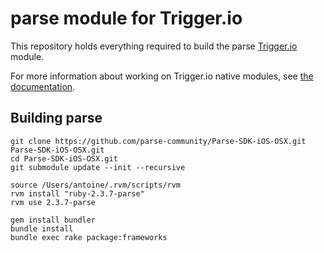 # parse module for Trigger.io

This repository holds everything required to build the parse [Trigger.io](https://trigger.io/) module.

For more information about working on Trigger.io native modules, see [the documentation](https://trigger.io/docs/current/api/native_modules/index.html).


## Building parse

    git clone https://github.com/parse-community/Parse-SDK-iOS-OSX.git Parse-SDK-iOS-OSX.git
    cd Parse-SDK-iOS-OSX.git
    git submodule update --init --recursive

    source /Users/antoine/.rvm/scripts/rvm
    rvm install "ruby-2.3.7-parse"
    rvm use 2.3.7-parse

    gem install bundler
    bundle install
    bundle exec rake package:frameworks

